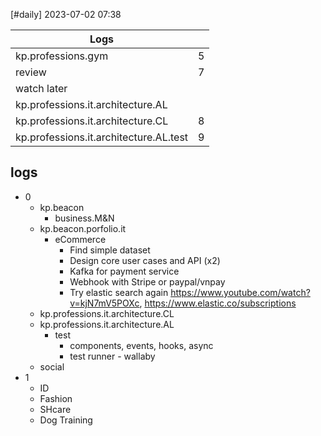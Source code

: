 [#daily]
2023-07-02
07:38

| Logs                                   |     |
| -------------------------------------- | --- |
| kp.professions.gym                     | 5   |
| review                                 | 7   |
| watch later                            |     |
| kp.professions.it.architecture.AL      |     |
| kp.professions.it.architecture.CL      | 8   |
| kp.professions.it.architecture.AL.test | 9    |

## logs
- 0
	- kp.beacon
		- business.M&N
	- kp.beacon.porfolio.it
		- eCommerce
			- Find simple dataset
			- Design core user cases and API (x2)
			- Kafka for payment service
			- Webhook with Stripe or paypal/vnpay
			- Try elastic search again https://www.youtube.com/watch?v=kjN7mV5POXc, https://www.elastic.co/subscriptions
	- kp.professions.it.architecture.CL
	- kp.professions.it.architecture.AL
		- test
			- components, events, hooks, async
			- test runner - wallaby
	- social
- 1
	- ID
	- Fashion
	- SHcare
	- Dog Training
